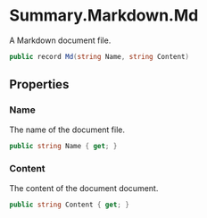 # Summary.Markdown.Md
A Markdown document file.

```cs
public record Md(string Name, string Content)
```

## Properties
### Name
The name of the document file.

```cs
public string Name { get; }
```

### Content
The content of the document document.

```cs
public string Content { get; }
```

